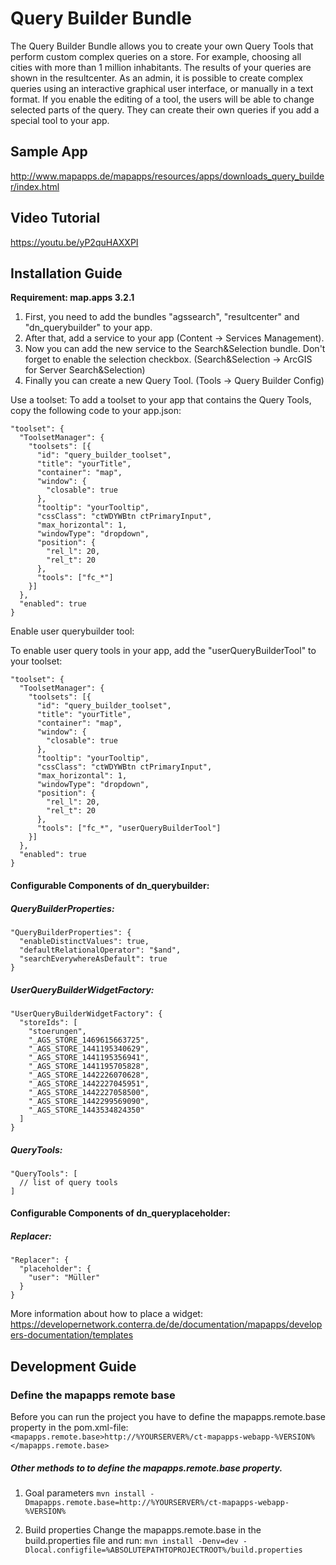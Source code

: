 # Query Builder Bundle
The Query Builder Bundle allows you to create your own Query Tools that perform custom complex queries on a store. For example, choosing all cities with more than 1 million inhabitants. The results of your queries are shown in the resultcenter. As an admin, it is possible to create complex queries using an interactive graphical user interface, or manually in a text format. If you enable the editing of a tool, the users will be able to change selected parts of the query. They can create their own queries if you add a special tool to your app.

Sample App
------------------
http://www.mapapps.de/mapapps/resources/apps/downloads_query_builder/index.html

Video Tutorial
------------------
https://youtu.be/yP2quHAXXPI

Installation Guide
------------------
**Requirement: map.apps 3.2.1**

1. First, you need to add the bundles "agssearch", "resultcenter" and "dn_querybuilder" to your app.
2. After that, add a service to your app (Content -> Services Management).
3. Now you can add the new service to the Search&Selection bundle. Don't forget to enable the selection checkbox. (Search&Selection -> ArcGIS for Server Search&Selection)
4. Finally you can create a new Query Tool. (Tools -> Query Builder Config)

Use a toolset:
To add a toolset to your app that contains the Query Tools, copy the following code to your app.json:
```
"toolset": {
  "ToolsetManager": {
    "toolsets": [{
      "id": "query_builder_toolset",
      "title": "yourTitle",
      "container": "map",
      "window": {
        "closable": true
      },
      "tooltip": "yourTooltip",
      "cssClass": "ctWDYWBtn ctPrimaryInput",
      "max_horizontal": 1,
      "windowType": "dropdown",
      "position": {
        "rel_l": 20,
        "rel_t": 20
      },
      "tools": ["fc_*"]
    }]
  },
  "enabled": true
}
```

Enable user querybuilder tool:

To enable user query tools in your app, add the "userQueryBuilderTool" to your toolset:
```
"toolset": {
  "ToolsetManager": {
    "toolsets": [{
      "id": "query_builder_toolset",
      "title": "yourTitle",
      "container": "map",
      "window": {
        "closable": true
      },
      "tooltip": "yourTooltip",
      "cssClass": "ctWDYWBtn ctPrimaryInput",
      "max_horizontal": 1,
      "windowType": "dropdown",
      "position": {
        "rel_l": 20,
        "rel_t": 20
      },
      "tools": ["fc_*", "userQueryBuilderTool"]
    }]
  },
  "enabled": true
}
```

#### Configurable Components of dn_querybuilder:

##### QueryBuilderProperties:
```
"QueryBuilderProperties": {
  "enableDistinctValues": true,
  "defaultRelationalOperator": "$and",
  "searchEverywhereAsDefault": true
}
```

##### UserQueryBuilderWidgetFactory:
```
"UserQueryBuilderWidgetFactory": {
  "storeIds": [
    "stoerungen",
    "_AGS_STORE_1469615663725",
    "_AGS_STORE_1441195340629",
    "_AGS_STORE_1441195356941",
    "_AGS_STORE_1441195705828",
    "_AGS_STORE_1442226070628",
    "_AGS_STORE_1442227045951",
    "_AGS_STORE_1442227058500",
    "_AGS_STORE_1442299569090",
    "_AGS_STORE_1443534824350"
  ]
}
```

##### QueryTools:
```
"QueryTools": [
  // list of query tools
]
```

#### Configurable Components of dn_queryplaceholder:

##### Replacer:
```
"Replacer": {
  "placeholder": {
    "user": "Müller"
  }
}
```

More information about how to place a widget:
https://developernetwork.conterra.de/de/documentation/mapapps/developers-documentation/templates

Development Guide
------------------
### Define the mapapps remote base
Before you can run the project you have to define the mapapps.remote.base property in the pom.xml-file:
`<mapapps.remote.base>http://%YOURSERVER%/ct-mapapps-webapp-%VERSION%</mapapps.remote.base>`

##### Other methods to to define the mapapps.remote.base property.
1. Goal parameters
`mvn install -Dmapapps.remote.base=http://%YOURSERVER%/ct-mapapps-webapp-%VERSION%`

2. Build properties
Change the mapapps.remote.base in the build.properties file and run:
`mvn install -Denv=dev -Dlocal.configfile=%ABSOLUTEPATHTOPROJECTROOT%/build.properties`